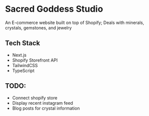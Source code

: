 # Sacred Goddess Studio
An E-commerce website built on top of Shopify; Deals with minerals, crystals, gemstones, and jewelry

## Tech Stack
- Next.js
- Shopify Storefront API
- TailwindCSS
- TypeScript

## TODO:
- Connect shopify store
- Display recent instagram feed
- Blog posts for crystal information